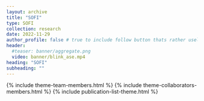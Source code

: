```yaml
---
layout: archive
title: "SOFI"
type: SOFI
collection: research
date: 2022-11-29
author_profile: false # true to include follow button thats rather useless it seems without further configuration
header:
  #teaser: banner/aggregate.png
  video: banner/blink_ase.mp4
heading: "SOFI"
subheading: ""
---
```


{% include theme-team-members.html %}
{% include theme-collaborators-members.html %}
{% include publication-list-theme.html %}
